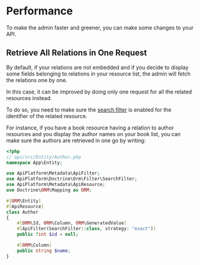 # Performance

To make the admin faster and greener, you can make some changes to your API.

## Retrieve All Relations in One Request

By default, if your relations are not embedded and if you decide to display some fields belonging to relations in your resource list,
the admin will fetch the relations one by one.

In this case, it can be improved by doing only one request for all the related resources instead.

To do so, you need to make sure the [search filter](../core/filters.md#search-filter) is enabled for the identifier of the related resource.

For instance, if you have a book resource having a relation to author resources and you display the author names on your book list,
you can make sure the authors are retrieved in one go by writing:

```php
<?php
// api/src/Entity/Author.php
namespace App\Entity;

use ApiPlatform\Metadata\ApiFilter;
use ApiPlatform\Doctrine\Orm\Filter\SearchFilter;
use ApiPlatform\Metadata\ApiResource;
use Doctrine\ORM\Mapping as ORM;

#[ORM\Entity]
#[ApiResource]
class Author
{
    #[ORM\Id, ORM\Column, ORM\GeneratedValue]
    #[ApiFilter(SearchFilter::class, strategy: "exact")]
    public ?int $id = null;

    #[ORM\Column]
    public string $name;
}
```

